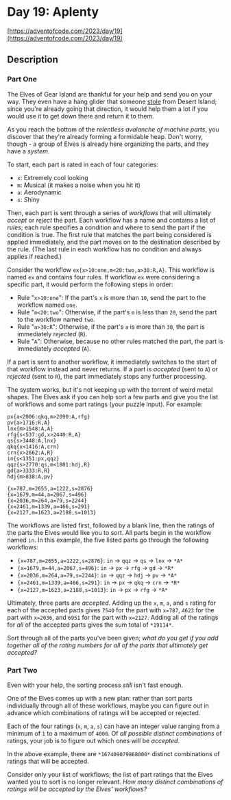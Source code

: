 # Day 19: Aplenty

[https://adventofcode.com/2023/day/19](https://adventofcode.com/2023/day/19)

## Description

### Part One

The Elves of Gear Island are thankful for your help and send you on your way. They even have a hang glider that someone [stole](9) from Desert Island; since you're already going that direction, it would help them a lot if you would use it to get down there and return it to them.


As you reach the bottom of the *relentless avalanche of machine parts*, you discover that they're already forming a formidable heap. Don't worry, though - a group of Elves is already here organizing the parts, and they have a *system*.


To start, each part is rated in each of four categories:


* `x`: E*x*tremely cool looking
* `m`: *M*usical (it makes a noise when you hit it)
* `a`: *A*erodynamic
* `s`: *S*hiny


Then, each part is sent through a series of *workflows* that will ultimately *accept* or *reject* the part. Each workflow has a name and contains a list of *rules*; each rule specifies a condition and where to send the part if the condition is true. The first rule that matches the part being considered is applied immediately, and the part moves on to the destination described by the rule. (The last rule in each workflow has no condition and always applies if reached.)


Consider the workflow `ex{x>10:one,m<20:two,a>30:R,A}`. This workflow is named `ex` and contains four rules. If workflow `ex` were considering a specific part, it would perform the following steps in order:


* Rule "`x>10:one`": If the part's `x` is more than `10`, send the part to the workflow named `one`.
* Rule "`m<20:two`": Otherwise, if the part's `m` is less than `20`, send the part to the workflow named `two`.
* Rule "`a>30:R`": Otherwise, if the part's `a` is more than `30`, the part is immediately *rejected* (`R`).
* Rule "`A`": Otherwise, because no other rules matched the part, the part is immediately *accepted* (`A`).


If a part is sent to another workflow, it immediately switches to the start of that workflow instead and never returns. If a part is *accepted* (sent to `A`) or *rejected* (sent to `R`), the part immediately stops any further processing.


The system works, but it's not keeping up with the torrent of weird metal shapes. The Elves ask if you can help sort a few parts and give you the list of workflows and some part ratings (your puzzle input). For example:



```
px{a<2006:qkq,m>2090:A,rfg}
pv{a>1716:R,A}
lnx{m>1548:A,A}
rfg{s<537:gd,x>2440:R,A}
qs{s>3448:A,lnx}
qkq{x<1416:A,crn}
crn{x>2662:A,R}
in{s<1351:px,qqz}
qqz{s>2770:qs,m<1801:hdj,R}
gd{a>3333:R,R}
hdj{m>838:A,pv}

{x=787,m=2655,a=1222,s=2876}
{x=1679,m=44,a=2067,s=496}
{x=2036,m=264,a=79,s=2244}
{x=2461,m=1339,a=466,s=291}
{x=2127,m=1623,a=2188,s=1013}

```

The workflows are listed first, followed by a blank line, then the ratings of the parts the Elves would like you to sort. All parts begin in the workflow named `in`. In this example, the five listed parts go through the following workflows:


* `{x=787,m=2655,a=1222,s=2876}`: `in` -> `qqz` -> `qs` -> `lnx` -> `*A*`
* `{x=1679,m=44,a=2067,s=496}`: `in` -> `px` -> `rfg` -> `gd` -> `*R*`
* `{x=2036,m=264,a=79,s=2244}`: `in` -> `qqz` -> `hdj` -> `pv` -> `*A*`
* `{x=2461,m=1339,a=466,s=291}`: `in` -> `px` -> `qkq` -> `crn` -> `*R*`
* `{x=2127,m=1623,a=2188,s=1013}`: `in` -> `px` -> `rfg` -> `*A*`


Ultimately, three parts are *accepted*. Adding up the `x`, `m`, `a`, and `s` rating for each of the accepted parts gives `7540` for the part with `x=787`, `4623` for the part with `x=2036`, and `6951` for the part with `x=2127`. Adding all of the ratings for *all* of the accepted parts gives the sum total of `*19114*`.


Sort through all of the parts you've been given; *what do you get if you add together all of the rating numbers for all of the parts that ultimately get accepted?*

### Part Two

Even with your help, the sorting process *still* isn't fast enough.


One of the Elves comes up with a new plan: rather than sort parts individually through all of these workflows, maybe you can figure out in advance which combinations of ratings will be accepted or rejected.


Each of the four ratings (`x`, `m`, `a`, `s`) can have an integer value ranging from a minimum of `1` to a maximum of `4000`. Of *all possible distinct combinations* of ratings, your job is to figure out which ones will be *accepted*.


In the above example, there are `*167409079868000*` distinct combinations of ratings that will be accepted.


Consider only your list of workflows; the list of part ratings that the Elves wanted you to sort is no longer relevant. *How many distinct combinations of ratings will be accepted by the Elves' workflows?*

